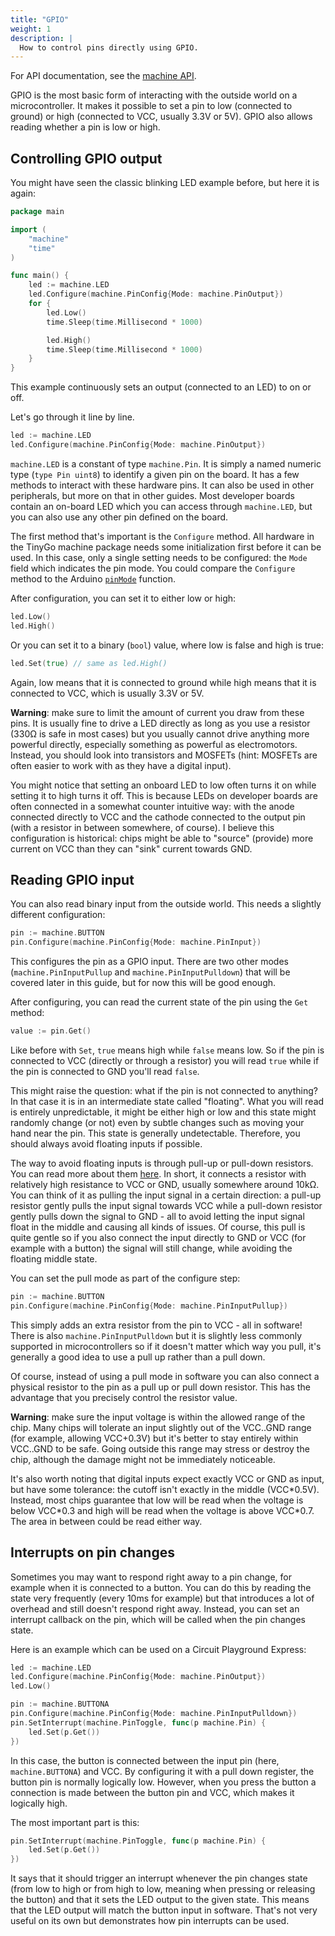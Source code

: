 ```yaml
---
title: "GPIO"
weight: 1
description: |
  How to control pins directly using GPIO.
---
```


For API documentation, see the [machine API](../../../reference/machine#gpio).

GPIO is the most basic form of interacting with the outside world on a microcontroller. It makes it possible to set a pin to low (connected to ground) or high (connected to VCC, usually 3.3V or 5V). GPIO also allows reading whether a pin is low or high.

## Controlling GPIO output

You might have seen the classic blinking LED example before, but here it is again:

```go
package main

import (
    "machine"
    "time"
)

func main() {
    led := machine.LED
    led.Configure(machine.PinConfig{Mode: machine.PinOutput})
    for {
        led.Low()
        time.Sleep(time.Millisecond * 1000)

        led.High()
        time.Sleep(time.Millisecond * 1000)
    }
}
```

This example continuously sets an output (connected to an LED) to on or off.

Let's go through it line by line.

```go
led := machine.LED
led.Configure(machine.PinConfig{Mode: machine.PinOutput})
```

`machine.LED` is a constant of type `machine.Pin`. It is simply a named numeric type (`type Pin uint8`) to identify a given pin on the board. It has a few methods to interact with these hardware pins. It can also be used in other peripherals, but more on that in other guides. Most developer boards contain an on-board LED which you can access through `machine.LED`, but you can also use any other pin defined on the board.

The first method that's important is the `Configure` method. All hardware in the TinyGo machine package needs some initialization first before it can be used. In this case, only a single setting needs to be configured: the `Mode` field which indicates the pin mode. You could compare the `Configure` method to the Arduino [`pinMode`](https://www.arduino.cc/reference/en/language/functions/digital-io/pinmode/) function.

After configuration, you can set it to either low or high:

```go
led.Low()
led.High()
```

Or you can set it to a binary (`bool`) value, where low is false and high is true:

```go
led.Set(true) // same as led.High()
```

Again, low means that it is connected to ground while high means that it is connected to VCC, which is usually 3.3V or 5V.

**Warning**: make sure to limit the amount of current you draw from these pins. It is usually fine to drive a LED directly as long as you use a resistor (330Ω is safe in most cases) but you usually cannot drive anything more powerful directly, especially something as powerful as electromotors. Instead, you should look into transistors and MOSFETs (hint: MOSFETs are often easier to work with as they have a digital input).

You might notice that setting an onboard LED to low often turns it on while setting it to high turns it off. This is because LEDs on developer boards are often connected in a somewhat counter intuitive way: with the anode connected directly to VCC and the cathode connected to the output pin (with a resistor in between somewhere, of course). I believe this configuration is historical: chips might be able to "source" (provide) more current on VCC than they can "sink" current towards GND.

## Reading GPIO input

You can also read binary input from the outside world. This needs a slightly different configuration:

```go
pin := machine.BUTTON
pin.Configure(machine.PinConfig{Mode: machine.PinInput})
```

This configures the pin as a GPIO input. There are two other modes (`machine.PinInputPullup` and `machine.PinInputPulldown`) that will be covered later in this guide, but for now this will be good enough.

After configuring, you can read the current state of the pin using the `Get` method:

```go
value := pin.Get()
```

Like before with `Set`, `true` means high while `false` means low. So if the pin is connected to VCC (directly or through a resistor) you will read `true` while if the pin is connected to GND you'll read `false`.

This might raise the question: what if the pin is not connected to anything? In that case it is in an intermediate state called "floating". What you will read is entirely unpredictable, it might be either high or low and this state might randomly change (or not) even by subtle changes such as moving your hand near the pin. This state is generally undetectable. Therefore, you should always avoid floating inputs if possible.

The way to avoid floating inputs is through pull-up or pull-down resistors. You can read more about them [here](https://learn.sparkfun.com/tutorials/pull-up-resistors/all). In short, it connects a resistor with relatively high resistance to VCC or GND, usually somewhere around 10kΩ. You can think of it as pulling the input signal in a certain direction: a pull-up resistor gently pulls the input signal towards VCC while a pull-down resistor gently pulls down the signal to GND - all to avoid letting the input signal float in the middle and causing all kinds of issues. Of course, this pull is quite gentle so if you also connect the input directly to GND or VCC (for example with a button) the signal will still change, while avoiding the floating middle state.

You can set the pull mode as part of the configure step:

```go
pin := machine.BUTTON
pin.Configure(machine.PinConfig{Mode: machine.PinInputPullup})
```

This simply adds an extra resistor from the pin to VCC - all in software! There is also `machine.PinInputPulldown` but it is slightly less commonly supported in microcontrollers so if it doesn't matter which way you pull, it's generally a good idea to use a pull up rather than a pull down.

Of course, instead of using a pull mode in software you can also connect a physical resistor to the pin as a pull up or pull down resistor. This has the advantage that you precisely control the resistor value.

**Warning**: make sure the input voltage is within the allowed range of the chip. Many chips will tolerate an input slightly out of the VCC..GND range (for example, allowing VCC+0.3V) but it's better to stay entirely within VCC..GND to be safe. Going outside this range may stress or destroy the chip, although the damage might not be immediately noticeable.

It's also worth noting that digital inputs expect exactly VCC or GND as input, but have some tolerance: the cutoff isn't exactly in the middle (VCC\*0.5V). Instead, most chips guarantee that low will be read when the voltage is below VCC\*0.3 and high will be read when the voltage is above VCC\*0.7. The area in between could be read either way.

## Interrupts on pin changes

Sometimes you may want to respond right away to a pin change, for example when it is connected to a button. You can do this by reading the state very frequently (every 10ms for example) but that introduces a lot of overhead and still doesn't respond right away. Instead, you can set an interrupt callback on the pin, which will be called when the pin changes state.

Here is an example which can be used on a Circuit Playground Express:

```go
led := machine.LED
led.Configure(machine.PinConfig{Mode: machine.PinOutput})
led.Low()

pin := machine.BUTTONA
pin.Configure(machine.PinConfig{Mode: machine.PinInputPulldown})
pin.SetInterrupt(machine.PinToggle, func(p machine.Pin) {
    led.Set(p.Get())
})
```

In this case, the button is connected between the input pin (here, `machine.BUTTONA`) and VCC. By configuring it with a pull down register, the button pin is normally logically low. However, when you press the button a connection is made between the button pin and VCC, which makes it logically high.

The most important part is this:

```go
pin.SetInterrupt(machine.PinToggle, func(p machine.Pin) {
    led.Set(p.Get())
})
```

It says that it should trigger an interrupt whenever the pin changes state (from low to high or from high to low, meaning when pressing or releasing the button) and that it sets the LED output to the given state. This means that the LED output will match the button input in software. That's not very useful on its own but demonstrates how pin interrupts can be used.

